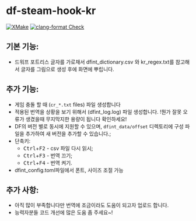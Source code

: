 # df-steam-hook-kr

[![XMake](https://github.com/dfint/df-steam-hook/actions/workflows/xmake.yml/badge.svg)](https://github.com/dfint/df-steam-hook/actions/workflows/xmake.yml)
[![clang-format Check](https://github.com/dfint/df-steam-hook/actions/workflows/clang-format-check.yml/badge.svg)](https://github.com/dfint/df-steam-hook/actions/workflows/clang-format-check.yml)

## 기본 기능:

- 드워프 포트리스 글자를 가로채서 dfint_dictionary.csv 와 kr_regex.txt를 참고해서 글자를 그림으로 생성 후에 화면에 뿌립니다.

## 추가 기능:

- 게임 충돌 할 때 (`cr_*.txt` files) 파일 생성합니다
- 적용된 번역을 상황을 보기 위해서 (dfint_log.log) 파일 생성합니다. !뭔가 잘못 오류가 생겼을때 무지막지한 용량이 됩니다 확인하세요! 
- DF의 버전 별로 동시에 지원할 수 있으며, `dfint_data/offset` 디렉토리에 구성 파일을 추가하여 새 버전을 추가할 수 있습니다.;
- 단축키:
  - <kbd>Ctrl</kbd>+<kbd>F2</kbd> - csv 파일 다시 읽시;
  - <kbd>Ctrl</kbd>+<kbd>F3</kbd> - 번역 끄기;
  - <kbd>Ctrl</kbd>+<kbd>F4</kbd> - 번역 켜기.
- dfint_config.toml파일에서 폰트, 사이즈 조절 가능
## 추가 사항:

- 아직 많이 부족합니다만 번역에 조금이라도 도움이 되고자 업로드 합니다.
- 능력자분들 코드 개선에 많은 도움 좀 주세요~! 

